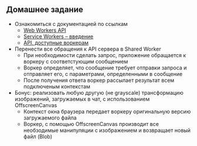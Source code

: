 ## Домашнее задание 

- Ознакомиться с документацией по ссылкам
   - [Web Workers API](https://developer.mozilla.org/ru/docs/Web/API/Web_Workers_API)
   - [Service Workers – введение](http://bit.ly/service-workers-intro)
   - [API, доступные воркерам](http://bit.ly/api-in-worker)
- Перенести все обращения к API сервера в Shared Worker
   - При необходимости сделать запрос, приложение обращается к воркеру с соответстующим сообщением
   - Воркер определяет, что сообщение требует отправки запроса и отправляет его, с параметрами, определенными в сообщение
   - После получения ответа воркер рассылает результат всем подключеным контекстам
- Бонус: реализовать любую другую (не grayscale) трансформацию изображений, загружаемых в чат, с использованием OffscreenCanvas
   - Контекст окна браузера передает воркеру оригинальную версию загружаемого файла
   - Воркер, с помощью OffscreenCanvas производит все необзодимые манипуляции с изображением и возвращает новый файл (Blob)